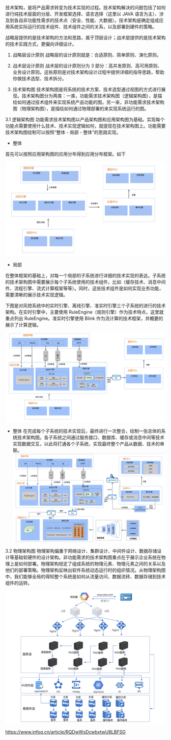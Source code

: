 技术架构，是将产品需求转变为技术实现的过程。技术架构解决的问题包括了如何进行纯技术层面的分层、开发框架选择、语言选择（这里以 JAVA 语言为主）、涉及到各自非功能性需求的技术点（安全、性能、大数据）。技术架构是确定组成应用系统实际运行的技术组件、技术组件之间的关系，以及部署到硬件的策略。

战略层提供的是技术架构的方法和思路，属于顶层设计；战术层提供的是技术架构的技术实践方式，更偏向详细设计。

1. 战略层设计原则
战略层的设计原则就是：合适原则、简单原则、演化原则。

2. 战术层设计原则
战术层的设计原则分为 3 部分：高并发原则、高可用原则、业务设计原则。这些原则是对技术架构设计过程中提供详细的指导思路，帮助你做技术选型、技术拆分。

3. 技术架构图
技术架构图是将系统的技术方案、技术选型通过视图的方式进行展现。技术架构图分为两类：一类，功能需求技术架构图（逻辑架构图），是描绘如何通过技术组件来实现系统产品功能的图。另一来，非功能需求技术架构图（物理架构图），是描绘如何通过物理部署的来实现系统运行的图。

3.1 逻辑架构图
功能需求技术架构图以产品架构图和应用架构图为基础。实现每个功能点需要使用什么技术、技术实现逻辑如何，就提现在技术架构图上。功能需要技术架构图绘制可以按照“整体 - 局部 - 整体”的思路实现。

- 整体

首先可以按照应用架构图的应用分布得到应用分布框架。如下

 ![](
  ./techar-1.png) 

- 局部

在整体框架的基础上，对每一个局部的子系统进行详细的技术实现的表达。子系统的技术架构图中需要展示每个子系统使用的技术组件，比如（缓存技术、消息中间件、流程引擎、流式计算框架等等）。同时，这些技术组件是如何实现业务功能，需要清晰的展示技术实现逻辑。

下图是对风控系统中的实时引擎、离线引擎、准实时引擎三个子系统的进行的技术架构。在实时引擎中，主要使用 RuleEngine（规则引擎）作为技术特点，这里就重点列出 RuleEngine。准实时引擎使用 Blink 作为流计算的技术框架，并概要的展示了计算逻辑。

 ![](
  ./techar-2.png) 

- 整体
在完成每个子系统的技术实现后，最终进行一次整合，绘制一张总体的系统技术架构图。各子系统之间通过服务接口、数据库、缓存或消息中间等技术实现数据交互，以此将打通各个子系统，实现最终整个产品从数据、技术的串联。
 ![](
  ./techar-3.png) 
  
3.2 物理架构图
物理架构偏重于网络设计、集群设计、中间件设计、数据存储设计等基础软硬件的设计架构。非功能需求的技术架构图重点在于展示企业系统在物理上是如何部署。物理架构规定了组成系统的物理元素、物理元素之间的关系以及他们的部署策略。物理架构反映出软件系统动态运行时的组织情况。从物理架构图中，我们能够全局的得知整个系统是如何从流量访问、数据流转、数据存储到技术组件的运转。

 ![](
  ./techar-4.png) 


https://www.infoq.cn/article/RQDwWxDcwbxtwU8LBFSG